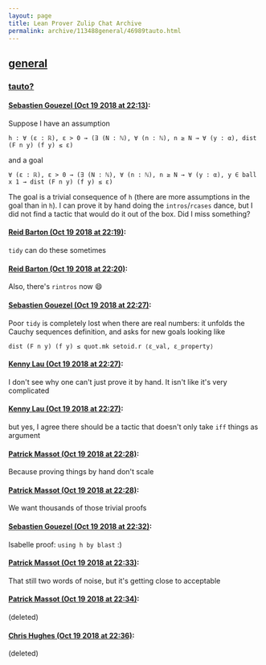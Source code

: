 ```yaml
---
layout: page
title: Lean Prover Zulip Chat Archive 
permalink: archive/113488general/46989tauto.html
---
```


## [general](index.html)
### [tauto?](46989tauto.html)

#### [Sebastien Gouezel (Oct 19 2018 at 22:13)](https://leanprover.zulipchat.com/#narrow/stream/113488-general/topic/tauto?/near/136135863):
Suppose I have an assumption
```lean
h : ∀ (ε : ℝ), ε > 0 → (∃ (N : ℕ), ∀ (n : ℕ), n ≥ N → ∀ (y : α), dist (F n y) (f y) ≤ ε)
```
and a goal
```lean
∀ (ε : ℝ), ε > 0 → (∃ (N : ℕ), ∀ (n : ℕ), n ≥ N → ∀ (y : α), y ∈ ball x 1 → dist (F n y) (f y) ≤ ε)
```
The goal is a trivial consequence of `h` (there are more assumptions in the goal than in `h`). I can prove it by hand doing the `intros`/`rcases` dance, but I did not find a tactic that would do it out of the box. Did I miss something?

#### [Reid Barton (Oct 19 2018 at 22:19)](https://leanprover.zulipchat.com/#narrow/stream/113488-general/topic/tauto?/near/136136157):
`tidy` can do these sometimes

#### [Reid Barton (Oct 19 2018 at 22:20)](https://leanprover.zulipchat.com/#narrow/stream/113488-general/topic/tauto?/near/136136222):
Also, there's `rintros` now :smile:

#### [Sebastien Gouezel (Oct 19 2018 at 22:27)](https://leanprover.zulipchat.com/#narrow/stream/113488-general/topic/tauto?/near/136136571):
Poor `tidy` is completely lost when there are real numbers: it unfolds the Cauchy sequences definition, and asks for new goals looking like
```lean
dist (F n y) (f y) ≤ quot.mk setoid.r ⟨ε_val, ε_property⟩
```

#### [Kenny Lau (Oct 19 2018 at 22:27)](https://leanprover.zulipchat.com/#narrow/stream/113488-general/topic/tauto?/near/136136596):
I don't see why one can't just prove it by hand. It isn't like it's very complicated

#### [Kenny Lau (Oct 19 2018 at 22:27)](https://leanprover.zulipchat.com/#narrow/stream/113488-general/topic/tauto?/near/136136609):
but yes, I agree there should be a tactic that doesn't only take `iff` things as argument

#### [Patrick Massot (Oct 19 2018 at 22:28)](https://leanprover.zulipchat.com/#narrow/stream/113488-general/topic/tauto?/near/136136655):
Because proving things by hand don't scale

#### [Patrick Massot (Oct 19 2018 at 22:28)](https://leanprover.zulipchat.com/#narrow/stream/113488-general/topic/tauto?/near/136136663):
We want thousands of those trivial proofs

#### [Sebastien Gouezel (Oct 19 2018 at 22:32)](https://leanprover.zulipchat.com/#narrow/stream/113488-general/topic/tauto?/near/136136894):
Isabelle proof: `using h by blast` :)

#### [Patrick Massot (Oct 19 2018 at 22:33)](https://leanprover.zulipchat.com/#narrow/stream/113488-general/topic/tauto?/near/136136930):
That still two words of noise, but it's getting close to acceptable

#### [Patrick Massot (Oct 19 2018 at 22:34)](https://leanprover.zulipchat.com/#narrow/stream/113488-general/topic/tauto?/near/136136964):
(deleted)

#### [Chris Hughes (Oct 19 2018 at 22:36)](https://leanprover.zulipchat.com/#narrow/stream/113488-general/topic/tauto?/near/136137144):
(deleted)

